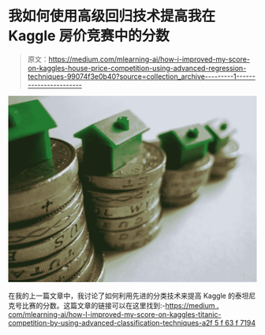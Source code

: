 # 我如何使用高级回归技术提高我在 Kaggle 房价竞赛中的分数

> 原文：<https://medium.com/mlearning-ai/how-i-improved-my-score-on-kaggles-house-price-competition-using-advanced-regression-techniques-99074f3e0b40?source=collection_archive---------1----------------------->

![](img/60dbf27f6f5961b7a6d58fa774ad2e23.png)

在我的上一篇文章中，我讨论了如何利用先进的分类技术来提高 Kaggle 的泰坦尼克号比赛的分数。这篇文章的链接可以在这里找到:-[https://medium . com/mlearning-ai/how-I-improved-my-score-on-kaggles-titanic-competition-by-using-advanced-classification-techniques-a2f 5 f 63 f 7194](/mlearning-ai/how-i-improved-my-score-on-kaggles-titanic-competition-by-using-advanced-classification-techniques-a2f5f63f7194)